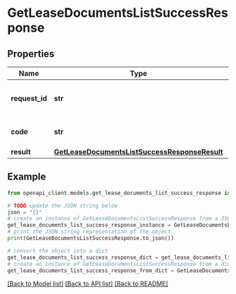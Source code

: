 # GetLeaseDocumentsListSuccessResponse


## Properties

Name | Type | Description | Notes
------------ | ------------- | ------------- | -------------
**request_id** | **str** | A unique identifier for the request. | 
**code** | **str** | Status code of the response. | 
**result** | [**GetLeaseDocumentsListSuccessResponseResult**](GetLeaseDocumentsListSuccessResponseResult.md) |  | 

## Example

```python
from openapi_client.models.get_lease_documents_list_success_response import GetLeaseDocumentsListSuccessResponse

# TODO update the JSON string below
json = "{}"
# create an instance of GetLeaseDocumentsListSuccessResponse from a JSON string
get_lease_documents_list_success_response_instance = GetLeaseDocumentsListSuccessResponse.from_json(json)
# print the JSON string representation of the object
print(GetLeaseDocumentsListSuccessResponse.to_json())

# convert the object into a dict
get_lease_documents_list_success_response_dict = get_lease_documents_list_success_response_instance.to_dict()
# create an instance of GetLeaseDocumentsListSuccessResponse from a dict
get_lease_documents_list_success_response_from_dict = GetLeaseDocumentsListSuccessResponse.from_dict(get_lease_documents_list_success_response_dict)
```
[[Back to Model list]](../README.md#documentation-for-models) [[Back to API list]](../README.md#documentation-for-api-endpoints) [[Back to README]](../README.md)


